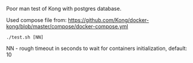 Poor man test of Kong with postgres database.

Used compose file from: https://github.com/Kong/docker-kong/blob/master/compose/docker-compose.yml

`./test.sh [NN]`

NN - rough timeout in seconds to wait for containers initialization, default: 10

